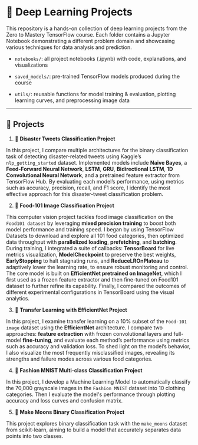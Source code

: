 # 🚀 Deep Learning Projects

This repository is a hands-on collection of deep learning projects from the Zero to Mastery TensorFlow course. Each folder contains a Jupyter Notebook demonstrating a different problem domain and showcasing various techniques for data analysis and prediction.

- `notebooks/`: all project notebooks (.ipynb) with code, explanations, and visualizations

- `saved_models/`: pre-trained TensorFlow models produced during the course

- `utils/`: reusable functions for model training & evaluation, plotting learning curves, and preprocessing image data

---

## 📕 Projects 

1. 🔹 **Disaster Tweets Classification Project**

In this project, I compare multiple architectures for the binary classification task of detecting disaster-related tweets using Kaggle’s `nlp_getting_started` dataset. Implemented models include **Naive Bayes**, a **Feed-Forward Neural Network**, **LSTM**, **GRU**, **Bidirectional LSTM**, **1D Convolutional Neural Network**, and a pretrained feature extractor from TensorFlow Hub. By evaluating each model’s performance, using metrics such as accuracy, precision, recall, and F1 score, I identify the most effective approach for this disaster-tweet classification problem.

2. 🔹 **Food-101 Image Classification Project**

This computer vision project tackles food image classification on the `Food101 dataset` by leveraging **mixed precision training** to boost both model performance and training speed. I began by using TensorFlow Datasets to download and explore all 101 food categories, then optimized data throughput with **parallelized loading**, **prefetching**, and **batching**. During training, I integrated a suite of callbacks: **TensorBoard** for live metrics visualization, **ModelCheckpoint** to preserve the best weights, **EarlyStopping** to halt stagnating runs, and **ReduceLROnPlateau** to adaptively lower the learning rate, to ensure robust monitoring and control. The core model is built on **EfficientNet pretrained on ImageNet**, which I first used as a frozen feature extractor and then fine-tuned on Food101 dataset to further refine its capability. Finally, I compared the outcomes of different experimental configurations in TensorBoard using the visual analytics.

3. 🔹 **Transfer Learning with EfficientNet Project**

In this project, I examine transfer learning on a 10% subset of the `Food-101 image` dataset using the **EfficientNet** architecture. I compare two approaches: **feature extraction** with frozen convolutional layers and full-model **fine-tuning**, and evaluate each method’s performance using metrics such as accuracy and validation loss. To shed light on the model’s behavior, I also visualize the most frequently misclassified images, revealing its strengths and failure modes across various food categories.
   
4. 🔹 **Fashion MNIST Multi-class Classification Project**

In this project, I develop a Machine Learning Model to automatically classify the 70,000 grayscale images in the `Fashion MNIST` dataset into 10 clothing categories. Then I evaluate the model's performance through plotting accuracy and loss curves and confusion matrix.
   

5. 🔹 **Make Moons Binary Classification Project**

This project explores binary classification task with the `make_moons` dataset from scikit-learn, aiming to build a model that accurately separates data points into two classes.
   
   

